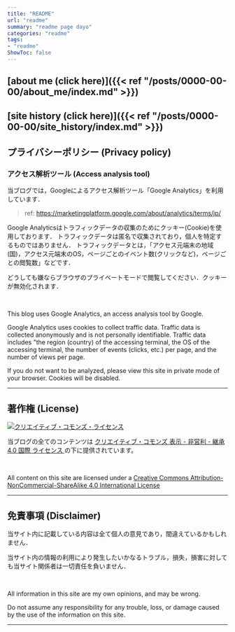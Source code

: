 ```yaml
---
title: "README"
url: "readme"
summary: "readme page dayo"
categories: "readme"
tags:
- "readme"
ShowToc: false
---
```


## [about me (click here)]({{< ref "/posts/0000-00-00/about_me/index.md" >}})

## [site history (click here)]({{< ref "/posts/0000-00-00/site_history/index.md" >}})

## プライバシーポリシー (Privacy policy)
### アクセス解析ツール (Access analysis tool)
当ブログでは，Googleによるアクセス解析ツール「Google Analytics」を利用しています．
> ref: <https://marketingplatform.google.com/about/analytics/terms/jp/>

Google Analyticsはトラフィックデータの収集のためにクッキー(Cookie)を使用しております．
トラフィックデータは匿名で収集されており，個人を特定するものではありません．
トラフィックデータとは，「アクセス元端末の地域(国)，アクセス元端末のOS，ページごとのイベント数(クリックなど)，ページごとの閲覧数」などです．

どうしても嫌ならブラウザのプライベートモードで閲覧してください．クッキーが無効化されます．

<br>

This blog uses Google Analytics, an access analysis tool by Google.

Google Analytics uses cookies to collect traffic data.
Traffic data is collected anonymously and is not personally identifiable.
Traffic data includes "the region (country) of the accessing terminal, the OS of the accessing terminal, the number of events (clicks, etc.) per page, and the number of views per page.

If you do not want to be analyzed, please view this site in private mode of your browser. Cookies will be disabled.

---

## 著作権 (License)
<a rel="license" href="http://creativecommons.org/licenses/by-nc-sa/4.0/">
<img alt="クリエイティブ・コモンズ・ライセンス" style="border-width:0" src="https://i.creativecommons.org/l/by-nc-sa/4.0/88x31.png" />
</a>

当ブログの全てのコンテンツは
<a rel="license" href="http://creativecommons.org/licenses/by-nc-sa/4.0/">
クリエイティブ・コモンズ 表示 - 非営利 - 継承 4.0 国際 ライセンス
</a>
の下に提供されています。

<br>

All content on this site are licensed under a
<a rel="license" href="http://creativecommons.org/licenses/by-nc-sa/4.0/">
Creative Commons Attribution-NonCommercial-ShareAlike 4.0 International License
</a>

---

## 免責事項 (Disclaimer)
当サイト内に記載している内容は全て個人の意見であり，間違えているかもしれません．

当サイト内の情報の利用により発生したいかなるトラブル，損失，損害に対しても当サイト関係者は一切責任を負いません．

<br>

All information in this site are my own opinions, and may be wrong.

Do not assume any responsibility for any trouble, loss, or damage caused by the use of the information on this site.

---
